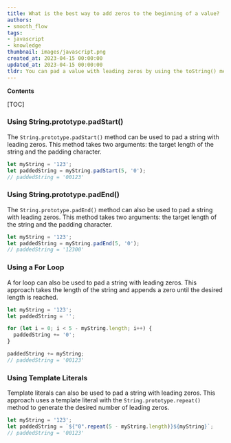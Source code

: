```yaml
---
title: What is the best way to add zeros to the beginning of a value?
authors:
- smooth_flow
tags:
- javascript
- knowledge
thumbnail: images/javascript.png
created_at: 2023-04-15 00:00:00
updated_at: 2023-04-15 00:00:00
tldr: You can pad a value with leading zeros by using the toString() method with a specified radix, such as toString(2) for binary or toString(8) for octal.
---
```


**Contents**

[TOC]

### Using String.prototype.padStart()

The `String.prototype.padStart()` method can be used to pad a string with leading zeros. This method takes two arguments: the target length of the string and the padding character.

```javascript
let myString = '123';
let paddedString = myString.padStart(5, '0');
// paddedString = '00123'
```

### Using String.prototype.padEnd()

The `String.prototype.padEnd()` method can also be used to pad a string with leading zeros. This method takes two arguments: the target length of the string and the padding character.

```javascript
let myString = '123';
let paddedString = myString.padEnd(5, '0');
// paddedString = '12300'
```

### Using a For Loop

A for loop can also be used to pad a string with leading zeros. This approach takes the length of the string and appends a zero until the desired length is reached.

```javascript
let myString = '123';
let paddedString = '';

for (let i = 0; i < 5 - myString.length; i++) {
  paddedString += '0';
}

paddedString += myString;
// paddedString = '00123'
```

### Using Template Literals

Template literals can also be used to pad a string with leading zeros. This approach uses a template literal with the `String.prototype.repeat()` method to generate the desired number of leading zeros.

```javascript
let myString = '123';
let paddedString = `${"0".repeat(5 - myString.length)}${myString}`;
// paddedString = '00123'
```
